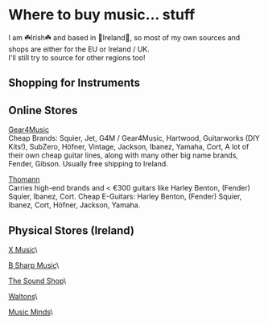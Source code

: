 # Where to buy music... stuff
I am ☘️Irish☘️ and based in 🎻Ireland🍻, so most of my own sources and shops are either for the EU or Ireland / UK.\
I'll still try to source for other regions too!

## Shopping for Instruments

## Online Stores
[Gear4Music](https://www.gear4music.ie/)\
Cheap Brands: Squier, Jet, G4M / Gear4Music, Hartwood, Guitarworks (DIY Kits!), SubZero, Höfner, Vintage, Jackson, Ibanez, Yamaha, Cort, 
A lot of their own cheap guitar lines, along with many other big name brands, Fender, Gibson. Usually free shipping to Ireland.

[Thomann](https://www.thomann.de/ie/index.html)\
Carries high-end brands and < €300 guitars like Harley Benton, (Fender) Squier, Ibanez, Cort.
Cheap E-Guitars: Harley Benton, (Fender) Squier, Ibanez, Cort, Höfner, Jackson, Yamaha.

## Physical Stores (Ireland)
[X Music]()\

[B Sharp Music]()\

[The Sound Shop]()\

[Waltons]()\

[Music Minds]()\
